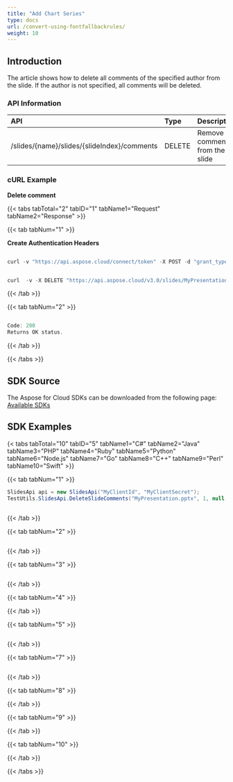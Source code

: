```yaml
---
title: "Add Chart Series"
type: docs
url: /convert-using-fontfallbackrules/
weight: 10
---
```

## **Introduction**
The article shows how to delete all comments of the specified author from the slide. If the author is not specified, all comments will be deleted. 
### **API Information**
|**API**|**Type**|**Description**|**Resource**|
| :- | :- | :- | :- |
/slides/{name}/slides/{slideIndex}/comments|DELETE|Remove comment from the slide|[DeleteSlideComments](https://apireference.aspose.cloud/slides/#/Comments/DeleteSlideComments)|
### **cURL Example**


**Delete comment**

{{< tabs tabTotal="2" tabID="1" tabName1="Request" tabName2="Response" >}}

{{< tab tabNum="1" >}}

**Create Authentication Headers**
```java

curl -v "https://api.aspose.cloud/connect/token" -X POST -d "grant_type=client_credentials&client_id=XXXX&client_secret=XXXX-XX" -H "Content-Type: application/x-www-form-urlencoded" -H "Accept: application/json"

```
```java

curl  -v -X DELETE "https://api.aspose.cloud/v3.0/slides/MyPresentation.pptx/sldies/1/comments?author=Author%20Name" -H "Content-Type: text/json" -H "Authorization: Bearer [Access Token]

```
{{< /tab >}}

{{< tab tabNum="2" >}}

```java

Code: 200
Returns OK status.

```

{{< /tab >}}

{{< /tabs >}}

## **SDK Source**
The Aspose for Cloud SDKs can be downloaded from the following page: [Available SDKs](/slides/available-sdks/)
## **SDK Examples**
{< tabs tabTotal="10" tabID="5" tabName1="C#" tabName2="Java" tabName3="PHP" tabName4="Ruby" tabName5="Python" tabName6="Node.js" tabName7="Go" tabName8="C++" tabName9="Perl" tabName10="Swift" >}}

{{< tab tabNum="1" >}}

```csharp
SlidesApi api = new SlidesApi("MyClientId", "MyClientSecret");
TestUtils.SlidesApi.DeleteSlideComments("MyPresentation.pptx", 1, null, null, null);
            
```

{{< /tab >}}

{{< tab tabNum="2" >}}

```java
```

{{< /tab >}}

{{< tab tabNum="3" >}}

```php
```

{{< /tab >}}

{{< tab tabNum="4" >}}

{{< /tab >}}

{{< tab tabNum="5" >}}

```python
```

{{< /tab >}}

{{< tab tabNum="7" >}}

```go
```

{{< /tab >}}

{{< tab tabNum="8" >}}

{{< /tab >}}

{{< tab tabNum="9" >}}

{{< /tab >}}

{{< tab tabNum="10" >}}

{{< /tab >}}

{{< /tabs >}}